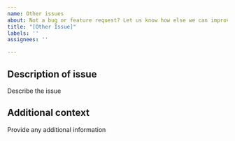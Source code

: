 ```yaml
---
name: Other issues
about: Not a bug or feature request? Let us know how else we can improve.
title: "[Other Issue]"
labels: ''
assignees: ''

---
```


## Description of issue
Describe the issue

## Additional context
Provide any additional information